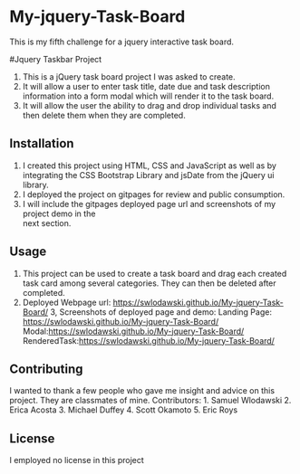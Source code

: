 # My-jquery-Task-Board
This is my fifth challenge for a jquery interactive task board.

#Jquery Taskbar Project
   1. This is a jQuery task board project I was asked to create.
   2. It will allow a user to enter task title, date due and task description information 
        into a form modal which will render it to the task board.
   3. It will allow the user the ability to drag and drop individual tasks and then delete 
        them when they are completed.

## Installation

1. I created this project using HTML, CSS and JavaScript as well as by integrating the CSS 
      Bootstrap Library and jsDate from the jQuery ui library.
2. I deployed the project on gitpages for review and public consumption.
3. I will include the gitpages deployed page url and screenshots of my project demo in the  
     next section.

## Usage

1. This project can be used to create a task board and drag each created task card among 
    several categories. They can then be deleted after completed.
2. Deployed Webpage url: https://swlodawski.github.io/My-jquery-Task-Board/
3, Screenshots of deployed page and demo:
         Landing Page: https://swlodawski.github.io/My-jquery-Task-Board/
         Modal:https://swlodawski.github.io/My-jquery-Task-Board/
         RenderedTask:https://swlodawski.github.io/My-jquery-Task-Board/

## Contributing
I wanted to thank a few people who gave me insight and advice on this project. They are classmates of mine.
  Contributors:
     1. Samuel Wlodawski
     2. Erica Acosta
     3. Michael Duffey
     4. Scott Okamoto
     5. Eric Roys

## License

I employed no license in this project

